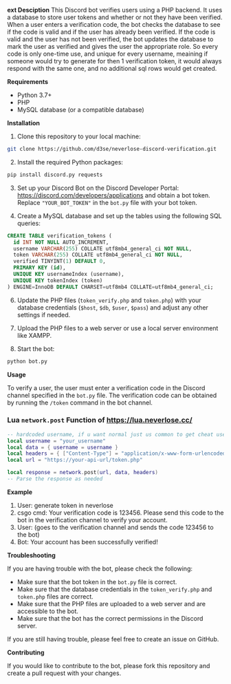 **ext Desciption**
This Discord bot verifies users using a PHP backend. It uses a database to store user tokens and whether or not they have been verified. When a user enters a verification code, the bot checks the database to see if the code is valid and if the user has already been verified. If the code is valid and the user has not been verified, the bot updates the database to mark the user as verified and gives the user the appropriate role. So every code is only one-time use, and unique for every username, meaining if someone would try to generate for then 1 verification token, it would always respond with the same one, and no additional sql rows would get created.

**Requirements**

* Python 3.7+
* PHP
* MySQL database (or a compatible database)

**Installation**

1. Clone this repository to your local machine:

```bash
git clone https://github.com/d3se/neverlose-discord-verification.git
```

2. Install the required Python packages:

```bash
pip install discord.py requests
```

3. Set up your Discord Bot on the Discord Developer Portal: https://discord.com/developers/applications and obtain a bot token. Replace `"YOUR_BOT_TOKEN"` in the `bot.py` file with your bot token.

4. Create a MySQL database and set up the tables using the following SQL queries:
   
  ```sql
CREATE TABLE verification_tokens (
    id INT NOT NULL AUTO_INCREMENT,
    username VARCHAR(255) COLLATE utf8mb4_general_ci NOT NULL,
    token VARCHAR(255) COLLATE utf8mb4_general_ci NOT NULL,
    verified TINYINT(1) DEFAULT 0,
    PRIMARY KEY (id),
    UNIQUE KEY usernameIndex (username),
    UNIQUE KEY tokenIndex (token)
) ENGINE=InnoDB DEFAULT CHARSET=utf8mb4 COLLATE=utf8mb4_general_ci;
```
   
6. Update the PHP files (`token_verify.php` and `token.php`) with your database credentials (`$host`, `$db`, `$user`, `$pass`) and adjust any other settings if needed.

7. Upload the PHP files to a web server or use a local server environment like XAMPP.

8. Start the bot:

```bash
python bot.py
```

**Usage**

To verify a user, the user must enter a verification code in the Discord channel specified in the `bot.py` file. The verification code can be obtained by running the `/token` command in the bot channel.


### Lua `network.post` Function of https://lua.neverlose.cc/

```lua
-- hardcoded username, if u want normal just us common to get cheat username
local username = "your_username"
local data = { username = username }
local headers = { ["Content-Type"] = "application/x-www-form-urlencoded" }
local url = "https://your-api-url/token.php"

local response = network.post(url, data, headers)
-- Parse the response as needed
```
**Example**


1. User: generate token in neverlose 
2. csgo cmd: Your verification code is 123456. Please send this code to the bot in the verification channel to verify your account.
3. User: (goes to the verification channel and sends the code 123456 to the bot)
4. Bot: Your account has been successfully verified!


**Troubleshooting**

If you are having trouble with the bot, please check the following:

* Make sure that the bot token in the `bot.py` file is correct.
* Make sure that the database credentials in the `token_verify.php` and `token.php` files are correct.
* Make sure that the PHP files are uploaded to a web server and are accessible to the bot.
* Make sure that the bot has the correct permissions in the Discord server.

If you are still having trouble, please feel free to create an issue on GitHub.

**Contributing**

If you would like to contribute to the bot, please fork this repository and create a pull request with your changes.
